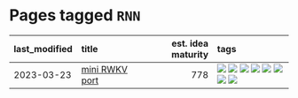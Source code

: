 # Pages tagged `RNN`

|last_modified|title|est. idea maturity|tags
|:---|:---|---:|:---|
|2023-03-23|[mini RWKV port](../rust_rwkv.md)|778|[![](https://img.shields.io/badge/tag-RNN-e33481)](../tags/RNN.md) [![](https://img.shields.io/badge/tag-completed-b25b5)](../tags/completed.md) [![](https://img.shields.io/badge/tag-experimental-32d44f)](../tags/experimental.md) [![](https://img.shields.io/badge/tag-ggml-b59164)](../tags/ggml.md) [![](https://img.shields.io/badge/tag-mobilenet-2b1224)](../tags/mobilenet.md) [![](https://img.shields.io/badge/tag-model_compression-869cae)](../tags/model_compression.md) [![](https://img.shields.io/badge/tag-tooling-3f9741)](../tags/tooling.md) [![](https://img.shields.io/badge/tag-wip-c6963e)](../tags/wip.md)|